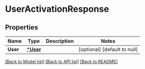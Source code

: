 # UserActivationResponse

## Properties
Name | Type | Description | Notes
------------ | ------------- | ------------- | -------------
**User** | [***User**](User.md) |  | [optional] [default to null]

[[Back to Model list]](../README.md#documentation-for-models) [[Back to API list]](../README.md#documentation-for-api-endpoints) [[Back to README]](../README.md)

